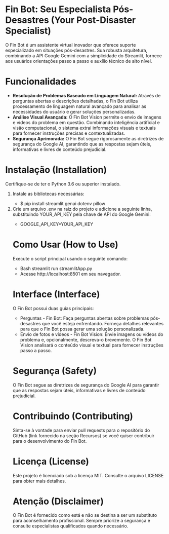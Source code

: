 # Fin Bot: Seu Especialista Pós-Desastres (Your Post-Disaster Specialist)

O Fin Bot é um assistente virtual inovador que oferece suporte especializado em situações pós-desastres. Sua robusta arquitetura, combinando a API Google Gemini com a simplicidade do Streamlit, fornece aos usuários orientações passo a passo e auxílio técnico de alto nível.

# Funcionalidades
<ul>
  <li><b>Resolução de Problemas Baseado em Linguagem Natural:</b> Através de perguntas abertas e descrições detalhadas, o Fin Bot utiliza processamento de linguagem natural avançado para analisar as necessidades do usuário e gerar soluções personalizadas.</li>
  <li><b>Análise Visual Avançada:</b> O Fin Bot Vision permite o envio de imagens e vídeos do problema em questão. Combinando inteligência artificial e visão computacional, o sistema extrai informações visuais e textuais para fornecer instruções precisas e contextualizadas.</li>
  <li><b>Segurança Aprimorada:</b> O Fin Bot segue rigorosamente as diretrizes de segurança do Google AI, garantindo que as respostas sejam úteis, informativas e livres de conteúdo prejudicial.</li>
</ul>

# Instalação (Installation)

Certifique-se de ter o Python 3.6 ou superior instalado.
<ol>
  <li>Instale as bibliotecas necessárias:</li>
    <ul>
    <li>$ pip install streamlit genai dotenv pillow </li>
    </ul>
  <li>Crie um arquivo .env na raiz do projeto e adicione a seguinte linha, substituindo YOUR_API_KEY pela chave de API do Google Gemini: </li>
  <ul> <li>GOOGLE_API_KEY=YOUR_API_KEY </li></ul>

# Como Usar (How to Use)

Execute o script principal usando o seguinte comando:
<ul>
  <li>Bash streamlit run streamlitApp.py </li>
  <li>Acesse http://localhost:8501 em seu navegador. </li>
</ul>

# Interface (Interface)

O Fin Bot possui duas guias principais:
<ul>
  <li>Perguntas - Fin Bot: Faça perguntas abertas sobre problemas pós-desastres que você esteja enfrentando. Forneça detalhes relevantes para que o Fin Bot possa gerar uma solução personalizada.</li>
  <li>Envio de fotos e vídeos - Fin Bot Vision: Envie imagens ou vídeos do problema e, opcionalmente, descreva-o brevemente. O Fin Bot Vision analisará o conteúdo visual e textual para fornecer instruções passo a passo.</li>
</ul>

  # Segurança (Safety)

O Fin Bot segue as diretrizes de segurança do Google AI para garantir que as respostas sejam úteis, informativas e livres de conteúdo prejudicial.

# Contribuindo (Contributing)

Sinta-se à vontade para enviar pull requests para o repositório do GitHub (link fornecido na seção Recursos) se você quiser contribuir para o desenvolvimento do Fin Bot.

# Licença (License)

Este projeto é licenciado sob a licença MIT. Consulte o arquivo LICENSE para obter mais detalhes.

# Atenção (Disclaimer)

O Fin Bot é fornecido como está e não se destina a ser um substituto para aconselhamento profissional. Sempre priorize a segurança e consulte especialistas qualificados quando necessário.
